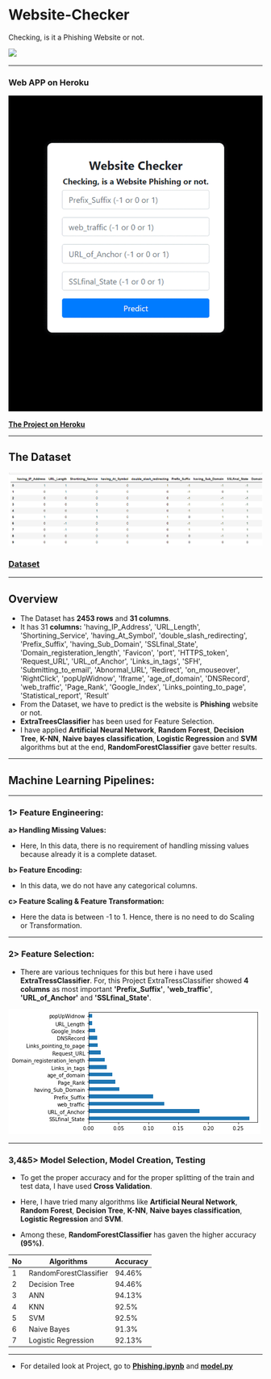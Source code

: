 # **Website-Checker**
Checking, is it a Phishing Website or not.




<img src="https://github.com/manthanpatel98/Alcohol-Quality-Checker/blob/master/README-Resources/AlcoholQuality.jpg" width=600>

---

### **Web APP on Heroku**
<img src="https://github.com/manthanpatel98/Website-Checker/blob/master/README-Resources/Phishing.gif" width=600>

**[The Project on Heroku](https://websitechecker1.herokuapp.com/)**

---
## The Dataset
![](https://github.com/manthanpatel98/Website-Checker/blob/master/README-Resources/Dataset.png)
### **[Dataset](https://github.com/manthanpatel98/Website-Checker/blob/master/data.csv)**
---
## **Overview**
* The Dataset has **2453 rows** and **31 columns**.
* It has 31 **columns:**
'having_IP_Address', 'URL_Length', 'Shortining_Service',
 'having_At_Symbol', 'double_slash_redirecting', 'Prefix_Suffix',
       'having_Sub_Domain', 'SSLfinal_State', 'Domain_registeration_length',
       'Favicon', 'port', 'HTTPS_token', 'Request_URL', 'URL_of_Anchor',
       'Links_in_tags', 'SFH', 'Submitting_to_email', 'Abnormal_URL',
       'Redirect', 'on_mouseover', 'RightClick', 'popUpWidnow', 'Iframe',
       'age_of_domain', 'DNSRecord', 'web_traffic', 'Page_Rank',
       'Google_Index', 'Links_pointing_to_page', 'Statistical_report',
       'Result'
* From the Dataset, we have to predict is the website is **Phishing** website or not.
* **ExtraTreesClassifier** has been used for Feature Selection.
* I have applied **Artificial Neural Network**, **Random Forest**, **Decision Tree**, **K-NN**, **Naive bayes classification**, **Logistic Regression** and **SVM** algorithms but at the end, **RandomForestClassifier** gave better results.

---
## **Machine Learning Pipelines:**
---
### **1> Feature Engineering:**
  
**a> Handling Missing Values:**
* Here, In this data, there is no requirement of handling missing values because already it is a complete dataset. 
    
**b> Feature Encoding:**   
* In this data, we do not have any categorical columns.

**c> Feature Scaling & Feature Transformation:**    
* Here the data is between -1 to 1. Hence, there is no need to do Scaling or Transformation.

---    
### **2> Feature Selection:**    
* There are various techniques for this but here i have used **ExtraTressClassifier**. For, this Project ExtraTressClassifier showed **4 columns** as most important **'Prefix_Suffix'**, **'web_traffic'**, **'URL_of_Anchor'** and **'SSLfinal_State'**.

![Feature Selection](https://github.com/manthanpatel98/Website-Checker/blob/master/README-Resources/Feature%20Selection.png)

---   

### **3,4&5> Model Selection**, **Model Creation**, **Testing**
    
* To get the proper accuracy and for the proper splitting of the train and test data, I have used **Cross Validation**.
    
* Here, I have tried many algorithms like **Artificial Neural Network**, **Random Forest**, **Decision Tree**, **K-NN**, **Naive bayes classification**, **Logistic Regression** and **SVM**. 
* Among these, **RandomForestClassifier** has  gaven the higher accuracy **(95%)**.
    
| **No** |  **Algorithms** | **Accuracy** |
| --- | ---- | ---- |
| 1 | RandomForestClassifier | 94.46% |
| 2 | Decision Tree | 94.46% |
| 3 | ANN | 94.13% |
| 4 | KNN | 92.5% |
| 5 | SVM | 92.5% |
| 6 | Naive Bayes | 91.3% |
| 7 | Logistic Regression | 92.13% |

---

* For detailed look at Project, go to **[Phishing.ipynb](https://github.com/manthanpatel98/Website-Checker/blob/master/Phishing.ipynb)** and **[model.py](https://github.com/manthanpatel98/Website-Checker/blob/master/model.py)**

